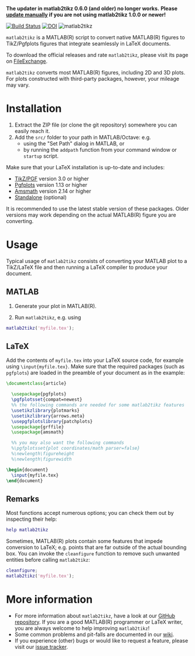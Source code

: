 **The updater in matlab2tikz 0.6.0 (and older) no longer works.**
**Please [update manually](http://www.mathworks.com/matlabcentral/fileexchange/22022-matlab2tikz-matlab2tikz?download=true) if you are not using matlab2tikz 1.0.0 or newer!**

[![Build Status](https://travis-ci.org/matlab2tikz/matlab2tikz.svg?branch=master)](https://travis-ci.org/matlab2tikz/matlab2tikz) [![DOI](https://zenodo.org/badge/doi/10.5281/zenodo.18605.svg)](http://dx.doi.org/10.5281/zenodo.18605)
![matlab2tikz](https://raw.githubusercontent.com/wiki/matlab2tikz/matlab2tikz/matlab2tikz.png)

`matlab2tikz` is a MATLAB(R) script to convert native MATLAB(R) figures to TikZ/Pgfplots figures that integrate seamlessly in LaTeX documents.

To download the official releases and rate `matlab2tikz`, please visit its page on [FileExchange](http://www.mathworks.com/matlabcentral/fileexchange/22022).

`matlab2tikz` converts most MATLAB(R) figures, including 2D and 3D plots. 
For plots constructed with third-party packages, however, your mileage may vary.

Installation
============

1. Extract the ZIP file (or clone the git repository) somewhere you can easily reach it. 
2. Add the `src/` folder to your path in MATLAB/Octave: e.g. 
    - using the "Set Path" dialog in MATLAB, or 
    - by running the `addpath` function from your command window or `startup` script.

Make sure that your LaTeX installation is up-to-date and includes:

* [TikZ/PGF](http://www.ctan.org/pkg/pgf) version 3.0 or higher
* [Pgfplots](http://www.ctan.org/pkg/pgfplots) version 1.13 or higher
* [Amsmath](https://www.ctan.org/pkg/amsmath) version 2.14 or higher
* [Standalone](http://www.ctan.org/pkg/standalone) (optional)

It is recommended to use the latest stable version of these packages.
Older versions may work depending on the actual MATLAB(R) figure you are converting.

Usage
=====

Typical usage of `matlab2tikz` consists of converting your MATLAB plot to a TikZ/LaTeX file and then running a LaTeX compiler to produce your document.

MATLAB
------
  1. Generate your plot in MATLAB(R).

  2. Run `matlab2tikz`, e.g. using

```matlab
matlab2tikz('myfile.tex');
```

LaTeX
-----
Add the contents of `myfile.tex` into your LaTeX source code, for example using `\input{myfile.tex}`. 
Make sure that the required packages (such as `pgfplots`) are loaded in the preamble of your document as in the example:

```latex
\documentclass{article}

  \usepackage{pgfplots}
  \pgfplotsset{compat=newest}
  %% the following commands are needed for some matlab2tikz features
  \usetikzlibrary{plotmarks}
  \usetikzlibrary{arrows.meta}
  \usepgfplotslibrary{patchplots}
  \usepackage{grffile}
  \usepackage{amsmath}

  %% you may also want the following commands
  %\pgfplotsset{plot coordinates/math parser=false}
  %\newlength\figureheight
  %\newlength\figurewidth

\begin{document}
  \input{myfile.tex}
\end{document}
```

Remarks
-------
Most functions accept numerous options; you can check them out by inspecting their help:

```matlab
help matlab2tikz
```

Sometimes, MATLAB(R) plots contain some features that impede conversion to LaTeX; e.g. points that are far outside of the actual bounding box.
You can invoke the `cleanfigure` function to remove such unwanted entities before calling `matlab2tikz`:

```matlab
cleanfigure;
matlab2tikz('myfile.tex');
```

More information
================

* For more information about `matlab2tikz`, have a look at our [GitHub repository](https://github.com/matlab2tikz/matlab2tikz). If you are a good MATLAB(R) programmer or LaTeX writer, you are always welcome to help improving `matlab2tikz`!
* Some common problems and pit-falls are documented in our [wiki](https://github.com/matlab2tikz/matlab2tikz/wiki/Common-problems).
* If you experience (other) bugs or would like to request a feature, please visit our [issue tracker](https://github.com/matlab2tikz/matlab2tikz/issues). 
